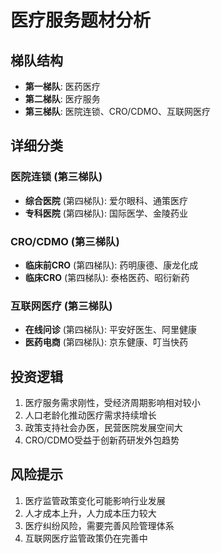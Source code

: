 # 医疗服务题材分析

## 梯队结构
- **第一梯队**: 医药医疗
- **第二梯队**: 医疗服务
- **第三梯队**: 医院连锁、CRO/CDMO、互联网医疗

## 详细分类

### 医院连锁 (第三梯队)
- **综合医院** (第四梯队): 爱尔眼科、通策医疗
- **专科医院** (第四梯队): 国际医学、金陵药业

### CRO/CDMO (第三梯队)
- **临床前CRO** (第四梯队): 药明康德、康龙化成
- **临床CRO** (第四梯队): 泰格医药、昭衍新药

### 互联网医疗 (第三梯队)
- **在线问诊** (第四梯队): 平安好医生、阿里健康
- **医药电商** (第四梯队): 京东健康、叮当快药

## 投资逻辑
1. 医疗服务需求刚性，受经济周期影响相对较小
2. 人口老龄化推动医疗需求持续增长
3. 政策支持社会办医，民营医院发展空间大
4. CRO/CDMO受益于创新药研发外包趋势

## 风险提示
1. 医疗监管政策变化可能影响行业发展
2. 人才成本上升，人力成本压力较大
3. 医疗纠纷风险，需要完善风险管理体系
4. 互联网医疗监管政策仍在完善中

